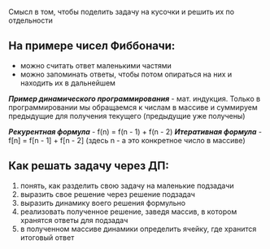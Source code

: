 Смысл в том, чтобы поделить задачу на кусочки и решить их по отдельности

## На примере чисел Фиббоначи:
- можно считать ответ маленькими частями
- можно запоминать ответы, чтобы потом опираться на них и находить их в дальнейшем

***Пример динамического программирования*** - мат. индукция. Только в программировании мы обращаемся к числам в массиве и суммируем предыдущие для получения текущего (предыдущие уже получены)

***Рекурентная формула*** - f(n) = f(n - 1) + f(n - 2)
***Итеративная формула*** - f[n] = f[n - 1] + f[n - 2] (здесь n - a это конкретное число в массиве)

## Как решать задачу через ДП:
1. понять, как разделить свою задачу на маленькие подзадачи
2. выразить свое решение через  решение подзадач
3. выразить динамику воего решения формульно
4. реализовать полученное решение, заведя массив, в котором хранятся ответы для подзадач
5. в полученном массиве динамики определить ячейку, где хранится итоговый ответ


